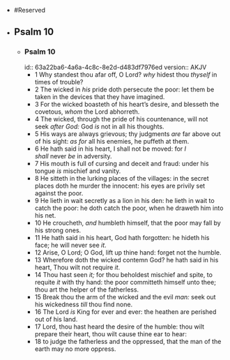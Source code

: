 - #Reserved
- ## Psalm 10
	- ### Psalm 10
	  id:: 63a22ba6-4a6a-4c8c-8e2d-d483df7976ed
	  version:: AKJV
		- 1 Why standest thou afar off, O Lord?
		  *why* hidest thou *thyself* in times of trouble?
		- 2 The wicked in *his* pride doth persecute the poor:
		  let them be taken in the devices that they have imagined.
		- 3 For the wicked boasteth of his heart’s desire,
		  and blesseth the covetous, *whom* the Lord abhorreth.
		- 4 The wicked, through the pride of his countenance, will not seek *after God:*
		  God *is* not in all his thoughts.
		- 5 His ways are always grievous;
		  thy judgments *are* far above out of his sight:
		  *as for* all his enemies, he puffeth at them.
		- 6 He hath said in his heart, I shall not be moved:
		  for *I shall* never *be* in adversity.
		- 7 His mouth is full of cursing and deceit and fraud:
		  under his tongue *is* mischief and vanity.
		- 8 He sitteth in the lurking places of the villages:
		  in the secret places doth he murder the innocent:
		  his eyes are privily set against the poor.
		- 9 He lieth in wait secretly as a lion in his den:
		  he lieth in wait to catch the poor:
		  he doth catch the poor, when he draweth him into his net.
		- 10 He croucheth, *and* humbleth himself,
		  that the poor may fall by his strong ones.
		- 11 He hath said in his heart, God hath forgotten:
		  he hideth his face; he will never see *it*.
		- 12 Arise, O Lord; O God, lift up thine hand:
		  forget not the humble.
		- 13 Wherefore doth the wicked contemn God?
		  he hath said in his heart, Thou wilt not require *it*.
		- 14 Thou hast seen *it;*
		  for thou beholdest mischief and spite, to requite *it* with thy hand:
		  the poor committeth himself unto thee;
		  thou art the helper of the fatherless.
		- 15 Break thou the arm of the wicked and the evil *man:*
		  seek out his wickedness *till* thou find none.
		- 16 The Lord *is* King for ever and ever:
		  the heathen are perished out of his land.
		- 17 Lord, thou hast heard the desire of the humble:
		  thou wilt prepare their heart,
		  thou wilt cause thine ear to hear:
		- 18 to judge the fatherless and the oppressed,
		  that the man of the earth may no more oppress.